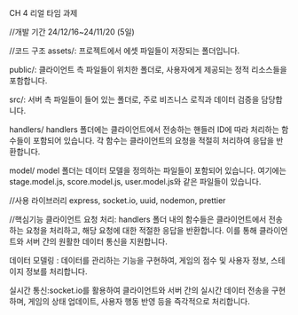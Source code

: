 CH 4 리얼 타임 과제 

//개발 기간
24/12/16~24/11/20 (5일)

//코드 구조
assets/: 프로젝트에서 에셋 파일들이 저장되는 폴더입니다.

public/: 클라이언트 측 파일들이 위치한 폴더로, 사용자에게 제공되는 정적 리소스들을 포함합니다.

src/: 서버 측 파일들이 들어 있는 폴더로, 주로 비즈니스 로직과 데이터 검증을 담당합니다.
>>
handlers/
handlers 폴더에는 클라이언트에서 전송하는 핸들러 ID에 따라 처리하는 함수들이 포함되어 있습니다. 각 함수는 클라이언트의 요청을 적절히 처리하여 응답을 반환합니다.

model/
model 폴더는 데이터 모델을 정의하는 파일들이 포함되어 있습니다. 여기에는 stage.model.js, score.model.js, user.model.js와 같은 파일들이 있습니다.

//사용 라이브러리
express, socket.io, uuid, nodemon, prettier

//핵심기능
클라이언트 요청 처리: handlers 폴더 내의 함수들은 클라이언트에서 전송하는 요청을 처리하고, 해당 요청에 대한 적절한 응답을 반환합니다. 이를 통해 클라이언트와 서버 간의 원활한 데이터 통신을 지원합니다.

데이터 모델링 : 데이터를 관리하는 기능을 구현하여, 게임의 점수 및 사용자 정보, 스테이지 정보를 처리합니다.

실시간 통신:socket.io를 활용하여 클라이언트와 서버 간의 실시간 데이터 전송을 구현하며, 게임의 상태 업데이트, 사용자 행동 반영 등을 즉각적으로 처리합니다.
